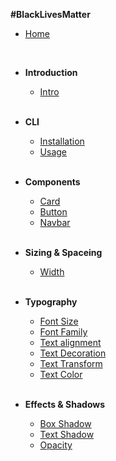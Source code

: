 **#BlackLivesMatter**

-   [Home](/)

    <br>

-   **Introduction**

    -   [Intro](/guide/)

    <br>

-   **CLI**

    -   [ Installation](/guide/cli/installation)
    -   [Usage](/guide/cli/usage)

    <br>

-   **Components**

    -   [Card](/guide/components/card)
    -   [Button](/guide/components/button)
    -   [Navbar](/guide/components/navbar)

    <br>

-   **Sizing & Spaceing**

    -   [Width](/guide/utilities/Sizing/width)

    <br>

-   **Typography**

    -   [Font Size](/guide/utilities/typography/font-size)
    -   [Font Family](/guide/utilities/typography/font-family)
    -   [Text alignment](/guide/utilities/typography/text-align)
    -   [Text Decoration](/guide/utilities/typography/text-decoration)
    -   [Text Transform](/guide/utilities/typography/text-transform)
    -   [Text Color](/guide/utilities/typography/text-color)

    <br>

-   **Effects & Shadows**

    -   [Box Shadow](/guide/utilities/effects/box-shadow)
    -   [Text Shadow](/guide/utilities/effects/text-shadow)
    -   [Opacity](/guide/utilities/effects/opacity)

    <br>

